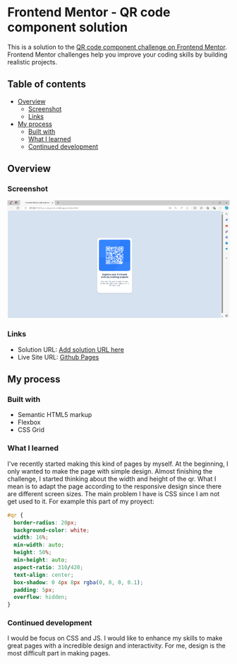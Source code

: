 # Frontend Mentor - QR code component solution

This is a solution to the [QR code component challenge on Frontend Mentor](https://www.frontendmentor.io/challenges/qr-code-component-iux_sIO_H). Frontend Mentor challenges help you improve your coding skills by building realistic projects.

## Table of contents

- [Overview](#overview)
  - [Screenshot](#screenshot)
  - [Links](#links)
- [My process](#my-process)
  - [Built with](#built-with)
  - [What I learned](#what-i-learned)
  - [Continued development](#continued-development)

## Overview

### Screenshot

![](src/images/image.png)

### Links

- Solution URL: [Add solution URL here](https://your-solution-url.com)
- Live Site URL: [Github Pages](https://testing-skills.github.io/qr-component-challenge/src/)


## My process

### Built with

- Semantic HTML5 markup
- Flexbox
- CSS Grid

### What I learned

I've recently started making this kind of pages by myself. At the beginning, I only wanted to make the page with simple design.
Almost finishing the challenge, I started thinking about the width and height of the qr. What I mean is to adapt the page according to the responsive design since there are different screen sizes.
The main problem I have is CSS since I am not get used to it. For example this part of my proyect:

```css
#qr {
  border-radius: 20px;
  background-color: white;
  width: 16%;
  min-width: auto;
  height: 50%;
  min-height: auto;
  aspect-ratio: 310/420;
  text-align: center;
  box-shadow: 0 4px 8px rgba(0, 0, 0, 0.1);
  padding: 5px;
  overflow: hidden;
}
```

### Continued development

I would be focus on CSS and JS. I would like to enhance my skills to make great pages with a incredible design and interactivity.
For me, design is the most difficult part in making pages.
